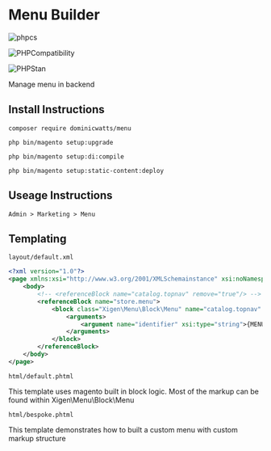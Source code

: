 # Menu Builder

![phpcs](https://github.com/DominicWatts/Menu/workflows/phpcs/badge.svg)

![PHPCompatibility](https://github.com/DominicWatts/Menu/workflows/PHPCompatibility/badge.svg)

![PHPStan](https://github.com/DominicWatts/Menu/workflows/PHPStan/badge.svg)

Manage menu in backend

## Install Instructions

`composer require dominicwatts/menu`

`php bin/magento setup:upgrade`

`php bin/magento setup:di:compile`

`php bin/magento setup:static-content:deploy`

## Useage Instructions

    Admin > Marketing > Menu

## Templating

    layout/default.xml

```xml
<?xml version="1.0"?>
<page xmlns:xsi="http://www.w3.org/2001/XMLSchemainstance" xsi:noNamespaceSchemaLocation="urn:magento:framework:View/Layout/etc/page_configuration.xsd">
    <body>
        <!-- <referenceBlock name="catalog.topnav" remove="true"/> -->
        <referenceBlock name="store.menu">
            <block class="Xigen\Menu\Block\Menu" name="catalog.topnav" template="Xigen_Menu::html/{MENU_TEMPLATE_GOES_HERE}.phtml">
                <arguments>
                    <argument name="identifier" xsi:type="string">{MENU_ID_GOES_HERE}</argument>
                </arguments>
            </block>
        </referenceBlock>
    </body>
</page>
```

    html/default.phtml

This template uses magento built in block logic. Most of the markup can be found within Xigen\Menu\Block\Menu

    html/bespoke.phtml

This template demonstrates how to built a custom menu with custom markup structure
    